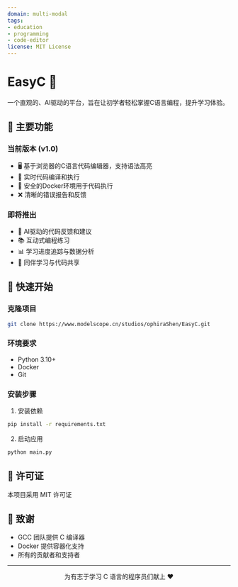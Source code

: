 ```yaml
---
domain: multi-modal
tags:
- education
- programming
- code-editor
license: MIT License
---
```


# EasyC 🚀

一个直观的、AI驱动的平台，旨在让初学者轻松掌握C语言编程，提升学习体验。

## 🎯 主要功能

### 当前版本 (v1.0)
- 🖥️ 基于浏览器的C语言代码编辑器，支持语法高亮
- 🔄 实时代码编译和执行
- 🐳 安全的Docker环境用于代码执行
- ❌ 清晰的错误报告和反馈

### 即将推出
- 🤖 AI驱动的代码反馈和建议
- 📚 互动式编程练习
- 📊 学习进度追踪与数据分析
- 👥 同伴学习与代码共享

## 🚀 快速开始

### 克隆项目
```bash
git clone https://www.modelscope.cn/studios/ophiraShen/EasyC.git
```

### 环境要求
- Python 3.10+
- Docker
- Git

### 安装步骤
1. 安装依赖
```bash
pip install -r requirements.txt
```

2. 启动应用
```bash
python main.py
```

## 📄 许可证

本项目采用 MIT 许可证

## 🙏 致谢

- GCC 团队提供 C 编译器
- Docker 提供容器化支持
- 所有的贡献者和支持者

---

<p align="center">为有志于学习 C 语言的程序员们献上 ❤️</p>